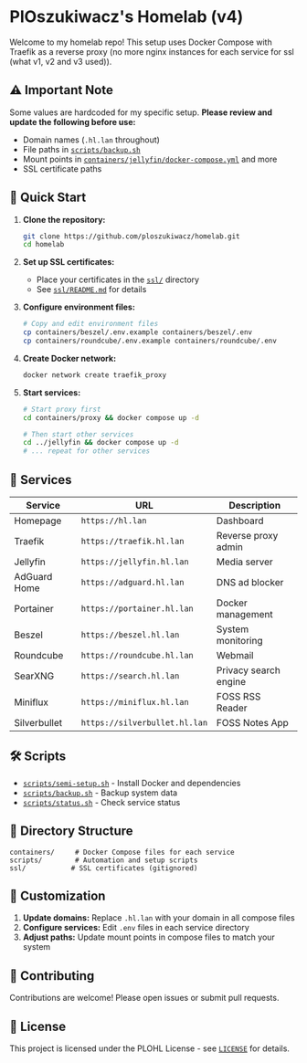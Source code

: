 # PlOszukiwacz's Homelab (v4)

Welcome to my homelab repo! This setup uses Docker Compose with Traefik as a reverse proxy (no more nginx instances for each service for ssl (what v1, v2 and v3 used)).

## ⚠️ Important Note
Some values are hardcoded for my specific setup. **Please review and update the following before use:**
- Domain names (`.hl.lan` throughout)
- File paths in [`scripts/backup.sh`](scripts/backup.sh)
- Mount points in [`containers/jellyfin/docker-compose.yml`](containers/jellyfin/docker-compose.yml) and more
- SSL certificate paths

## 🚀 Quick Start

1. **Clone the repository:**
   ```bash
   git clone https://github.com/ploszukiwacz/homelab.git
   cd homelab
   ```

2. **Set up SSL certificates:**
   - Place your certificates in the [`ssl/`](ssl/) directory
   - See [`ssl/README.md`](ssl/README.md) for details

3. **Configure environment files:**
   ```bash
   # Copy and edit environment files
   cp containers/beszel/.env.example containers/beszel/.env
   cp containers/roundcube/.env.example containers/roundcube/.env
   ```

4. **Create Docker network:**
   ```bash
   docker network create traefik_proxy
   ```

5. **Start services:**
   ```bash
   # Start proxy first
   cd containers/proxy && docker compose up -d
   
   # Then start other services
   cd ../jellyfin && docker compose up -d
   # ... repeat for other services
   ```

## 📁 Services

| Service | URL | Description |
|---------|-----|-------------|
| Homepage | `https://hl.lan` | Dashboard |
| Traefik | `https://traefik.hl.lan` | Reverse proxy admin |
| Jellyfin | `https://jellyfin.hl.lan` | Media server |
| AdGuard Home | `https://adguard.hl.lan` | DNS ad blocker |
| Portainer | `https://portainer.hl.lan` | Docker management |
| Beszel | `https://beszel.hl.lan` | System monitoring |
| Roundcube | `https://roundcube.hl.lan` | Webmail |
| SearXNG | `https://search.hl.lan` | Privacy search engine |
| Miniflux| `https://miniflux.hl.lan` | FOSS RSS Reader |
| Silverbullet | `https://silverbullet.hl.lan` | FOSS Notes App |

## 🛠️ Scripts

- [`scripts/semi-setup.sh`](scripts/semi-setup.sh) - Install Docker and dependencies
- [`scripts/backup.sh`](scripts/backup.sh) - Backup system data
- [`scripts/status.sh`](scripts/status.sh) - Check service status

## 📂 Directory Structure

```
containers/     # Docker Compose files for each service
scripts/        # Automation and setup scripts
ssl/           # SSL certificates (gitignored)
```

## 🔧 Customization

1. **Update domains:** Replace `.hl.lan` with your domain in all compose files
2. **Configure services:** Edit `.env` files in each service directory
3. **Adjust paths:** Update mount points in compose files to match your system

## 🤝 Contributing

Contributions are welcome! Please open issues or submit pull requests.

## 📄 License

This project is licensed under the PLOHL License - see [`LICENSE`](LICENSE) for details.